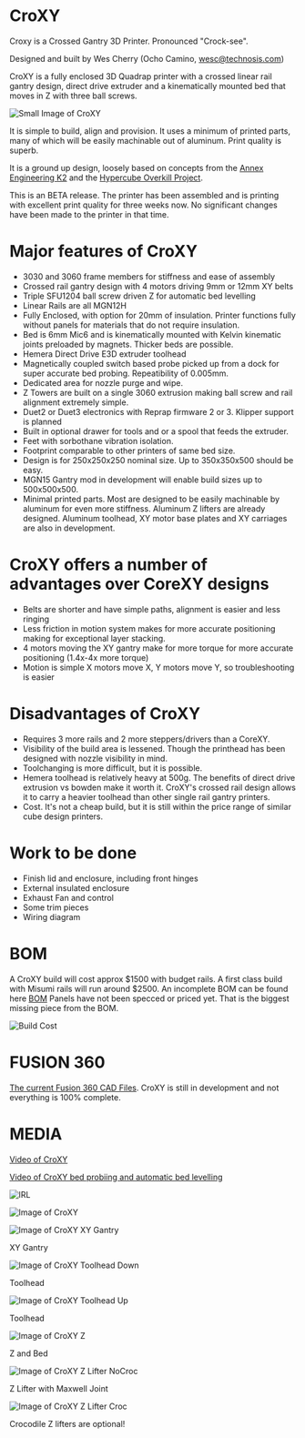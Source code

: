 # CroXY
Croxy is a Crossed Gantry 3D Printer.  Pronounced "Crock-see".  

Designed and built by Wes Cherry (Ocho Camino, wesc@technosis.com)

CroXY is a fully enclosed 3D Quadrap printer with a crossed linear rail gantry design, direct drive extruder and a kinematically mounted bed that moves in Z with three ball screws.

  
 ![Small Image of CroXY](https://github.com/wesc23/CroXY/blob/master/Images/CroXY_Small.png?raw=true)
  
It is simple to build, align and provision.  It uses a minimum of printed parts, many of which will be easily machinable out of aluminum. Print quality is superb.

It is a ground up design, loosely based on concepts from the [Annex Engineering K2](https://github.com/Annex-Engineering/Chhogori-K2) and the [Hypercube Overkill Project](https://reprap.org/forum/read.php?177,807843,807843).  

This is an BETA release.  The printer has been assembled and is printing with excellent print quality for three weeks now. No significant changes have been made to the printer in that time.

# Major features of CroXY
  - 3030 and 3060 frame members for stiffness and ease of assembly
  - Crossed rail gantry design with 4 motors driving 9mm or 12mm XY belts
  - Triple SFU1204 ball screw driven Z for automatic bed levelling
  - Linear Rails are all MGN12H
  - Fully Enclosed, with option for 20mm of insulation.  Printer functions fully without panels for materials that do not require insulation.   
  - Bed is 6mm Mic6 and is kinematically mounted with Kelvin kinematic joints preloaded by magnets.  Thicker beds are possible.
  - Hemera Direct Drive E3D extruder toolhead
  - Magnetically coupled switch based probe picked up from a dock for super accurate bed probing.  Repeatibility of 0.005mm.
  - Dedicated area for nozzle purge and wipe. 
  - Z Towers are built on a single 3060 extrusion making ball screw and rail alignment extremely simple.
  - Duet2 or Duet3 electronics with Reprap firmware 2 or 3.  Klipper support is planned
  - Built in optional drawer for tools and or a spool that feeds the extruder.  
  - Feet with sorbothane vibration isolation.
  - Footprint comparable to other printers of same bed size.
  - Design is for 250x250x250 nominal size.  Up to 350x350x500 should be easy.  
  - MGN15 Gantry mod in development will enable build sizes up to 500x500x500.
  - Minimal printed parts.  Most are designed to be easily machinable by aluminum for even more stiffness.  Aluminum Z lifters are already designed.  Aluminum toolhead, XY motor base plates and XY carriages are also in development.

# CroXY offers a number of advantages over CoreXY designs
  - Belts are shorter and have simple paths, alignment is easier and less ringing
  - Less friction in motion system makes for more accurate positioning making for exceptional layer stacking.
  - 4 motors moving the XY gantry make for more torque for more accurate positioning (1.4x-4x more torque)
  - Motion is simple X motors move X, Y motors move Y, so troubleshooting is easier
  
# Disadvantages of CroXY
  - Requires 3 more rails and 2 more steppers/drivers than a CoreXY.
  - Visibility of the build area is lessened.  Though the printhead has been designed with nozzle visibility in mind.
  - Toolchanging is more difficult, but it is possible.
  - Hemera toolhead is relatively heavy at 500g.  The benefits of direct drive extrusion vs bowden make it worth it.  CroXY's crossed rail design allows it to carry a heavier toolhead than other single rail gantry printers.
  - Cost.  It's not a cheap build, but it is still within the price range of similar cube design printers.
  
# Work to be done 
  - Finish lid and enclosure, including front hinges
  - External insulated enclosure
  - Exhaust Fan and control
  - Some trim pieces
  - Wiring diagram
  
  
# BOM  
A CroXY build will cost approx $1500 with budget rails.  A first class build with Misumi rails will run around $2500.  An incomplete BOM can be found here [BOM](https://docs.google.com/spreadsheets/d/1nd5IvDQm3_plhFC6qLKJPE1nMU45jPsB3Xuin5mlSXQ/edit?usp=sharing)
Panels have not been specced or priced yet. That is the biggest missing piece from the BOM.

![Build Cost](https://github.com/wesc23/CroXY/blob/master/Images/Build_Cost.png?raw=true)

# FUSION 360
[The current Fusion 360 CAD Files](https://a360.co/3gxpcK5).  CroXY is still in development and not everything is 100% complete.

# MEDIA

[Video of CroXY](https://youtu.be/Kx4VfzS_V6c)

[Video of CroXY bed probiing and automatic bed levelling](https://www.youtube.com/watch?v=WyJbbjh8Hpk)

![IRL](https://github.com/wesc23/CroXY/blob/master/Images/IRL.jpg?raw=true)

![Image of CroXY](https://github.com/wesc23/CroXY/blob/master/Images/CroXY_Small.png?raw=true)
  
![Image of CroXY XY Gantry](https://github.com/wesc23/CroXY/blob/master/Images/CroXY_XYGantry.png?raw=true)

XY Gantry

![Image of CroXY Toolhead Down](https://github.com/wesc23/CroXY/blob/master/Images/CroXY_Toolhead_Down.png?raw=true)

Toolhead

![Image of CroXY Toolhead Up](https://github.com/wesc23/CroXY/blob/master/Images/CroXY_Toolhead_Up.png?raw=true)

Toolhead

![Image of CroXY Z](https://github.com/wesc23/CroXY/blob/master/Images/CroXY_Z.png?raw=true)

Z and Bed

![Image of CroXY Z Lifter NoCroc](https://github.com/wesc23/CroXY/blob/master/Images/CroXY_Z_Lifter_NoCroc.png?raw=true)

Z Lifter with Maxwell Joint

![Image of CroXY Z Lifter Croc](https://github.com/wesc23/CroXY/blob/master/Images/CroXY_Z_Lifter_Croc.png?raw=true)

Crocodile Z lifters are optional!    
